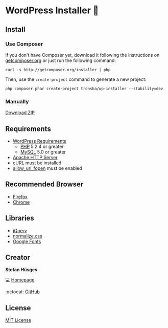 WordPress Installer :ant:
===================

## Install

### Use Composer

If you don't have Composer yet, download it following the instructions on [getcomposer.org][4]
or just run the following command:

    curl -s http://getcomposer.org/installer | php

Then, use the `create-project` command to generate a new project:

    php composer.phar create-project tronsha/wp-installer --stability=dev
    
### Manually

[Download ZIP][3]

## Requirements

* [WordPress Requirements][5]
  * [PHP][6] 5.2.4 or greater
  * [MySQL][7] 5.0 or greater
* [Apache HTTP Server][8]
* [cURL][9] must be installed
* [allow_url_fopen][10] must be enabled

## Recommended Browser

* [Firefox][11]
* [Chrome][12]

## Libraries

* [jQuery][13]
* [normalize.css][14]
* [Google Fonts][15]

## Creator

**Stefan Hüsges**

:computer: [Homepage][1]

:octocat: [GitHub][2]

## License

[MIT License](LICENSE)

[1]: http://www.mpcx.net
[2]: https://github.com/tronsha
[3]: https://github.com/tronsha/wp-installer/archive/master.zip
[4]: http://getcomposer.org
[5]: https://wordpress.org/about/requirements/
[6]: http://php.net/
[7]: http://www.mysql.com/
[8]: http://httpd.apache.org/
[9]: http://php.net/manual/en/book.curl.php
[10]: http://php.net/manual/en/filesystem.configuration.php#ini.allow-url-fopen
[11]: https://www.mozilla.org/en-US/firefox/developer/
[12]: https://www.google.com/chrome/
[13]: http://jquery.com/
[14]: http://necolas.github.io/normalize.css/
[15]: https://www.google.com/fonts

